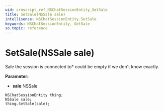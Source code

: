 ```yaml
---
uid: crmscript_ref_NSChatSessionEntity_SetSale
title: SetSale(NSSale sale)
intellisense: NSChatSessionEntity.SetSale
keywords: NSChatSessionEntity, GetSale
so.topic: reference
---
```


# SetSale(NSSale sale)

Sale the session is connected to* could be empty if we don't know exactly.

**Parameter:** 
* **sale** NSSale

```crmscript
NSChatSessionEntity thing;
NSSale sale;
thing.SetSale(sale);
```

